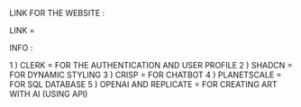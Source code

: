 LINK FOR THE WEBSITE :

LINK = 


INFO :

1 ) CLERK = FOR THE AUTHENTICATION AND USER PROFILE
2 ) SHADCN = FOR DYNAMIC STYLING
3 ) CRISP = FOR CHATBOT
4 ) PLANETSCALE = FOR SQL DATABASE
5 ) OPENAI AND REPLICATE = FOR CREATING ART WITH AI (USING API)